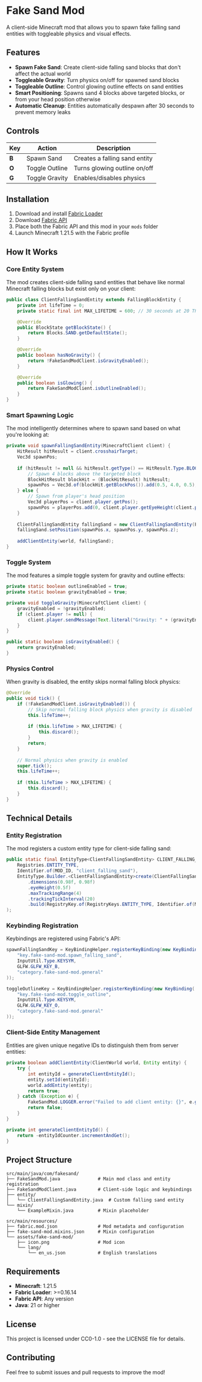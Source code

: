 # Fake Sand Mod

A client-side Minecraft mod that allows you to spawn fake falling sand entities with toggleable physics and visual effects.

## Features

- **Spawn Fake Sand**: Create client-side falling sand blocks that don't affect the actual world
- **Toggleable Gravity**: Turn physics on/off for spawned sand blocks
- **Toggleable Outline**: Control glowing outline effects on sand entities
- **Smart Positioning**: Spawns sand 4 blocks above targeted blocks, or from your head position otherwise
- **Automatic Cleanup**: Entities automatically despawn after 30 seconds to prevent memory leaks

## Controls

| Key | Action | Description |
|-----|--------|-------------|
| **B** | Spawn Sand | Creates a falling sand entity |
| **O** | Toggle Outline | Turns glowing outline on/off |
| **G** | Toggle Gravity | Enables/disables physics |

## Installation

1. Download and install [Fabric Loader](https://fabricmc.net/use/)
2. Download [Fabric API](https://www.curseforge.com/minecraft/mc-mods/fabric-api)
3. Place both the Fabric API and this mod in your `mods` folder
4. Launch Minecraft 1.21.5 with the Fabric profile

## How It Works

### Core Entity System

The mod creates client-side falling sand entities that behave like normal Minecraft falling blocks but exist only on your client:

```java
public class ClientFallingSandEntity extends FallingBlockEntity {
    private int lifeTime = 0;
    private static final int MAX_LIFETIME = 600; // 30 seconds at 20 TPS

    @Override
    public BlockState getBlockState() {
        return Blocks.SAND.getDefaultState();
    }

    @Override
    public boolean hasNoGravity() {
        return !FakeSandModClient.isGravityEnabled();
    }

    @Override
    public boolean isGlowing() {
        return FakeSandModClient.isOutlineEnabled();
    }
}
```

### Smart Spawning Logic

The mod intelligently determines where to spawn sand based on what you're looking at:

```java
private void spawnFallingSandEntity(MinecraftClient client) {
    HitResult hitResult = client.crosshairTarget;
    Vec3d spawnPos;
    
    if (hitResult != null && hitResult.getType() == HitResult.Type.BLOCK) {
        // Spawn 4 blocks above the targeted block
        BlockHitResult blockHit = (BlockHitResult) hitResult;
        spawnPos = Vec3d.of(blockHit.getBlockPos()).add(0.5, 4.0, 0.5);
    } else {
        // Spawn from player's head position
        Vec3d playerPos = client.player.getPos();
        spawnPos = playerPos.add(0, client.player.getEyeHeight(client.player.getPose()), 0);
    }
    
    ClientFallingSandEntity fallingSand = new ClientFallingSandEntity(FakeSandMod.CLIENT_FALLING_SAND, world);
    fallingSand.setPosition(spawnPos.x, spawnPos.y, spawnPos.z);
    
    addClientEntity(world, fallingSand);
}
```

### Toggle System

The mod features a simple toggle system for gravity and outline effects:

```java
private static boolean outlineEnabled = true;
private static boolean gravityEnabled = true;

private void toggleGravity(MinecraftClient client) {
    gravityEnabled = !gravityEnabled;
    if (client.player != null) {
        client.player.sendMessage(Text.literal("Gravity: " + (gravityEnabled ? "ON" : "OFF")), true);
    }
}

public static boolean isGravityEnabled() {
    return gravityEnabled;
}
```

### Physics Control

When gravity is disabled, the entity skips normal falling block physics:

```java
@Override
public void tick() {
    if (!FakeSandModClient.isGravityEnabled()) {
        // Skip normal falling block physics when gravity is disabled
        this.lifeTime++;
        
        if (this.lifeTime > MAX_LIFETIME) {
            this.discard();
        }
        return;
    }
    
    // Normal physics when gravity is enabled
    super.tick();
    this.lifeTime++;
    
    if (this.lifeTime > MAX_LIFETIME) {
        this.discard();
    }
}
```

## Technical Details

### Entity Registration

The mod registers a custom entity type for client-side falling sand:

```java
public static final EntityType<ClientFallingSandEntity> CLIENT_FALLING_SAND = Registry.register(
    Registries.ENTITY_TYPE,
    Identifier.of(MOD_ID, "client_falling_sand"),
    EntityType.Builder.<ClientFallingSandEntity>create(ClientFallingSandEntity::new, SpawnGroup.MISC)
        .dimensions(0.98f, 0.98f)
        .eyeHeight(0.5f)
        .maxTrackingRange(4)
        .trackingTickInterval(20)
        .build(RegistryKey.of(RegistryKeys.ENTITY_TYPE, Identifier.of(MOD_ID, "client_falling_sand")))
);
```

### Keybinding Registration

Keybindings are registered using Fabric's API:

```java
spawnFallingSandKey = KeyBindingHelper.registerKeyBinding(new KeyBinding(
    "key.fake-sand-mod.spawn_falling_sand",
    InputUtil.Type.KEYSYM,
    GLFW.GLFW_KEY_B,
    "category.fake-sand-mod.general"
));

toggleOutlineKey = KeyBindingHelper.registerKeyBinding(new KeyBinding(
    "key.fake-sand-mod.toggle_outline",
    InputUtil.Type.KEYSYM,
    GLFW.GLFW_KEY_O,
    "category.fake-sand-mod.general"
));
```

### Client-Side Entity Management

Entities are given unique negative IDs to distinguish them from server entities:

```java
private boolean addClientEntity(ClientWorld world, Entity entity) {
    try {
        int entityId = generateClientEntityId();
        entity.setId(entityId);
        world.addEntity(entity);
        return true;
    } catch (Exception e) {
        FakeSandMod.LOGGER.error("Failed to add client entity: {}", e.getMessage());
        return false;
    }
}

private int generateClientEntityId() {
    return -entityIdCounter.incrementAndGet();
}
```

## Project Structure

```
src/main/java/com/fakesand/
├── FakeSandMod.java              # Main mod class and entity registration
├── FakeSandModClient.java        # Client-side logic and keybindings
├── entity/
│   └── ClientFallingSandEntity.java  # Custom falling sand entity
└── mixin/
    └── ExampleMixin.java         # Mixin placeholder

src/main/resources/
├── fabric.mod.json               # Mod metadata and configuration
├── fake-sand-mod.mixins.json     # Mixin configuration
└── assets/fake-sand-mod/
    ├── icon.png                  # Mod icon
    └── lang/
        └── en_us.json            # English translations
```

## Requirements

- **Minecraft**: 1.21.5
- **Fabric Loader**: >=0.16.14
- **Fabric API**: Any version
- **Java**: 21 or higher

## License

This project is licensed under CC0-1.0 - see the LICENSE file for details.

## Contributing

Feel free to submit issues and pull requests to improve the mod!